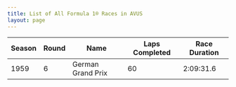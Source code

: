 ```yaml
---
title: List of All Formula 1® Races in AVUS
layout: page
---
```



| Season | Round | Name | Laps Completed | Race Duration |
|--|--|--|--|--|
| 1959 | 6 | German Grand Prix | 60 | 2:09:31.6 |


